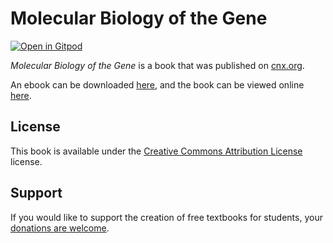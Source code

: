 # Molecular Biology of the Gene

[![Open in Gitpod](https://gitpod.io/button/open-in-gitpod.svg)](https://gitpod.io/from-referrer/)

_Molecular Biology of the Gene_ is a book that was published on [cnx.org](https://cnx.org/).

An ebook can be downloaded [here](https://github.com/cnx-user-books/cnxbook-molecular-biology-of-the-gene/releases/latest), and the book can be viewed online [here](https://github.com/cnx-user-books/cnxbook-molecular-biology-of-the-gene/releases/latest).

## License
This book is available under the [Creative Commons Attribution License](./LICENSE) license.

## Support
If you would like to support the creation of free textbooks for students, your [donations are welcome](https://riceconnect.rice.edu/donation/support-openstax-banner).
